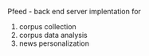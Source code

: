 Pfeed - back end server implentation for
  1. corpus collection
  2. corpus data analysis
  3. news personalization
